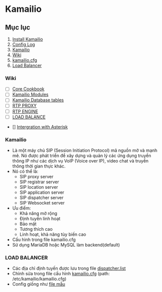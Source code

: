 # Kamailio



## Mục lục

1.  [Install Kamailio](https://github.com/HieuAnh87/kamailio/blob/master/setup.md)
2.  [Config Log](https://github.com/HieuAnh87/kamailio/blob/master/config_log.md)
3. [Kamailio](https://github.com/HieuAnh87/kamailio/blob/master/README.md#Kamailio)
4. [Wiki](https://github.com/HieuAnh87/kamailio/blob/master/README.md#Wiki)
5. [kamailio.cfg](https://github.com/HieuAnh87/kamailio/blob/master/kamailio.cfg)
6. [Load Balancer](https://github.com/HieuAnh87/kamailio/blob/master/README.md#LOAD-BANLANCER)

### Wiki

- [ ] [Core Cookbook](https://www.kamailio.org/wikidocs/cookbooks/5.7.x/core/)
- [ ] [Kamailio Modules](https://www.kamailio.org/docs/modules/stable/)
- [ ] [Kamailio Database tables](https://kamailio.org/docs/db-tables/kamailio-db-5.7.x.html)
- [ ] [RTP PROXY](https://computingforgeeks.com/how-to-install-rtpproxy-from-source-on-ubuntu-linux/)
- [ ] [RTP ENGINE](https://gist.github.com/altanai/61b2b0cf430aa817a5d78d93bd2c3842)
- [ ] [LOAD BALANCE](http://www.kamailio.org/events/2013-KamailioWorld/23-Daniel-Constantin.Mierla-Load-Balancing-Load-Balancers.pdf)
- [] [Intergration with Asterisk](https://www.kamailio.org/wiki/tutorials/asterisk/kamailio-4.0.x-asterisk-11.0.0-astdb)

### Kamailio

- Là một máy chủ SIP (Session Initiation Protocol) mã nguồn mở và mạnh mẽ. Nó được phát triển để xây dựng và quản lý các ứng dụng truyền thông IP như các dịch vụ VoIP (Voice over IP), video chat và truyền thông thời gian thực khác.
- Nó có thể là: 
  - SIP proxy server
  - SIP registrar server
  - SIP location server
  - SIP application server
  - SIP dispatcher server
  - SIP Websocket server
- Ưu điểm:
  - Khả năng mở rộng
  - Định tuyến linh hoạt
  - Bảo mật
  - Tương thích cao
  - Linh hoạt, khả năng tùy biến cao
- Cấu hình trong file kamailio.cfg
- Sử dụng MariaDB hoặc MySQL làm backend(default)
### LOAD BALANCER

- Các địa chỉ định tuyến được lưu trong file [dispatcher.list](https://github.com/HieuAnh87/kamailio/blob/master/dispatcher.list)
- Chỉnh sửa trong file cấu hình [kamailio.cfg](https://github.com/HieuAnh87/kamailio/-/blob/master/kamailio.cfg) (path: /etc/kamailio/kamailio.cfg)
- Config giống như [file mẫu](https://github.com/HieuAnh87/kamailio/-/blob/master/kamailio.cfg#L1190)